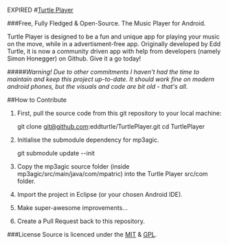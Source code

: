 EXPIRED #[Turtle Player](http://www.turtle-player.co.uk/ "Turtle Player")

<img src="http://www.turtle-player.co.uk/img/logo-medium.png" alt="" align="left" />

###Free, Fully Fledged & Open-Source. The Music Player for Android.

Turtle Player is designed to be a fun and unique app for playing your music on the move, while in a advertisment-free app. Originally developed by Edd Turtle, it is now a community driven app with help from developers (namely Simon Honegger) on Github. Give it a go today!

#####*Warning! Due to other commitments I haven't had the time to maintain and keep this project up-to-date. It should work fine on modern android phones, but the visuals and code are bit old - that's all.*

##How to Contribute

1) First, pull the source code from this git repository to your local machine:

    git clone git@github.com:eddturtle/TurtlePlayer.git
    cd TurtlePlayer

2) Initialise the submodule dependency for mp3agic.

    git submodule update --init

3) Copy the mp3agic source folder (inside mp3agic/src/main/java/com/mpatric) into the Turtle Player src/com folder.

4) Import the project in Eclipse (or your chosen Android IDE).

5) Make super-awesome improvements...

6) Create a Pull Request back to this repository.

###License 
Source is licenced under the [MIT](http://www.opensource.org/licenses/mit-license.php "MIT License") & [GPL](http://www.gnu.org/copyleft/gpl.html "General Public License").

  [1]: http://www.turtle-player.co.uk/img/logo-medium.png
